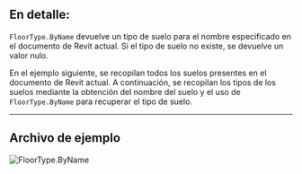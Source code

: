 ## En detalle:
`FloorType.ByName` devuelve un tipo de suelo para el nombre especificado en el documento de Revit actual. Si el tipo de suelo no existe, se devuelve un valor nulo.

En el ejemplo siguiente, se recopilan todos los suelos presentes en el documento de Revit actual. A continuación, se recopilan los tipos de los suelos mediante la obtención del nombre del suelo y el uso de `FloorType.ByName` para recuperar el tipo de suelo.
___
## Archivo de ejemplo

![FloorType.ByName](./Revit.Elements.FloorType.ByName_img.jpg)
